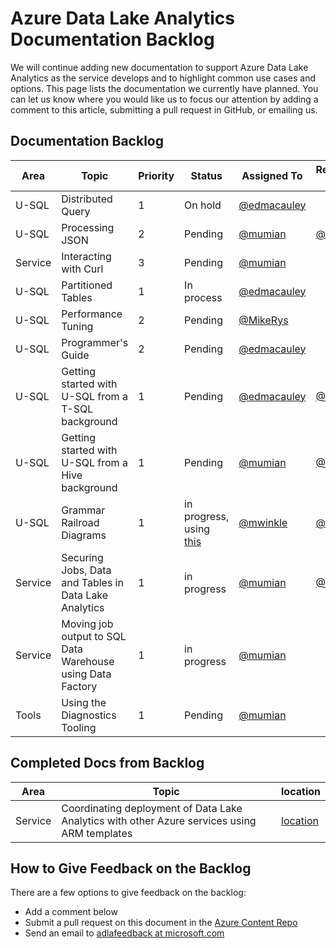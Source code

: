 <properties
   pageTitle="Azure Data Lake Analytics Documentation Backlog | Microsoft Azure"
   description="Data Lake Analytics is an Azure Big Data computation service that lets you use data to drive your business using the insights gained from your data in the cloud, regardless of where it is and regardless of its size. Data Lake Analytics enables this in the simplest, most scalable, and most economical way possible. This page is the backlog for our documentation efforts "
   documentationCenter="na"
   services="data-lake-analytics"
   authors="mumian"
   manager="paulettm"
   editor="cgronlun"/>

<tags
   ms.service="data-lake-analytics"
   ms.devlang="na"
   ms.topic="article"
   ms.tgt_pltfrm="na"
   ms.workload="big-data"
   ms.date="10/28/2015"
   ms.author="mwinkle"/>

# Azure Data Lake Analytics Documentation Backlog

We will continue adding new documentation to support Azure Data Lake Analytics as the service develops and to highlight common use cases and options. This page lists the documentation we currently have planned. You can let us know where you would like us to focus our attention by adding a comment to this article, submitting a pull request in GitHub, or emailing us.

## Documentation Backlog

Area   |Topic | Priority | Status | Assigned To | Requested By 
------------- | ------------- | -------------- | -------------- | --------------- | --------------
U-SQL   | Distributed Query		 | 1 | On hold |  [@edmacauley](https://github.com/edmacauley) | 
U-SQL  | Processing JSON 		| 2 |  Pending | [@mumian](https://github.com/mumian) | [@mwinkle](https://github.com/mwinkle)
Service | Interacting with Curl | 3 |Pending |[@mumian](https://github.com/mumian)
U-SQL | Partitioned Tables |1 | In process | [@edmacauley](https://github.com/edmacauley) | 
U-SQL | Performance Tuning | 2 | Pending | [@MikeRys](https://github.com/mikerys) | 
U-SQL | Programmer's Guide | 2 | Pending | [@edmacauley](https://github.com/edmacauley) | 
U-SQL | Getting started with U-SQL from a T-SQL background | 1 | Pending | [@edmacauley](https://github.com/edmacauley)  | [@MikeRys](https://github.com/mikerys)
U-SQL | Getting started with U-SQL from a Hive background | 1  | Pending | [@mumian](https://github.com/mumian)| [@MikeRys](https://github.com/mikerys)
U-SQL | Grammar Railroad Diagrams |  1 | in progress, using [this](http://bottlecaps.de/rr/ui)  | [@mwinkle](https://github.com/mwinkle) | [@mwinkle](https://github.com/mwinkle)
Service | Securing Jobs, Data and Tables in Data Lake Analytics |1| in progress | [@mumian](https://github.com/mumian) | [@MikeRys](https://github.com/mikerys)
Service | Moving job output to SQL Data Warehouse using Data Factory |1 | in progress | [@mumian](https://github.com/mumian) | 
Tools  | Using the Diagnostics Tooling | 1 | Pending | [@mumian](https://github.com/mumian) | 




## Completed Docs from Backlog

Area   |Topic | location
------------- | ------------- | -------------- 
Service | Coordinating deployment of Data Lake Analytics with other Azure services using ARM templates | [location](https://azure.microsoft.com/en-us/documentation/articles/data-lake-analytics-manage-use-powershell/)

## How to Give Feedback on the Backlog
There are a few options to give feedback on the backlog:

* Add a comment below
* Submit a pull request on this document in the [Azure Content Repo](https://github.com/Azure/azure-content/blob/master/articles/data-lake-analytics/data-lake-analytics-documentation-backlog.md)
* Send an email to [adlafeedback at microsoft.com](mailto:adlafeedback@microsoft.com?subject=DocBacklog)
